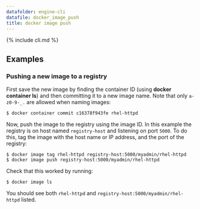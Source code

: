 ```yaml
---
datafolder: engine-cli
datafile: docker_image_push
title: docker image push
---
```


<!--
Sorry, but the contents of this page are automatically generated from
Docker's source code. If you want to suggest a change to the text that appears
here, you'll need to find the string by searching this repo:

https://www.github.com/docker/docker
-->

{% include cli.md %}

## Examples

### Pushing a new image to a registry

First save the new image by finding the container ID (using **docker container ls**)
and then committing it to a new image name.  Note that only `a-z0-9-_.` are
allowed when naming images:

    $ docker container commit c16378f943fe rhel-httpd

Now, push the image to the registry using the image ID. In this example the
registry is on host named `registry-host` and listening on port `5000`. To do
this, tag the image with the host name or IP address, and the port of the
registry:

    $ docker image tag rhel-httpd registry-host:5000/myadmin/rhel-httpd
    $ docker image push registry-host:5000/myadmin/rhel-httpd

Check that this worked by running:

    $ docker image ls

You should see both `rhel-httpd` and `registry-host:5000/myadmin/rhel-httpd`
listed.
